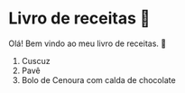 # Livro de receitas :cheese:

Olá! Bem vindo ao meu livro de receitas. :snake:

1. Cuscuz
2. Pavê
3. Bolo de Cenoura com calda de chocolate